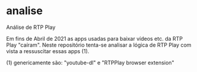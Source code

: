 # analise
Análise de RTP Play

Em fins de Abril de 2021 as apps usadas para baixar vídeos etc. da RTP Play "caíram".
Neste repositório tenta-se analisar a lógica de RTP Play com vista a ressuscitar essas apps (1).

(1) genericamente são: "youtube-dl" e "RTPPlay browser extension"
